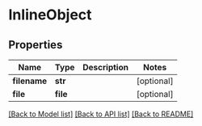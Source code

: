 # InlineObject

## Properties
Name | Type | Description | Notes
------------ | ------------- | ------------- | -------------
**filename** | **str** |  | [optional] 
**file** | **file** |  | [optional] 

[[Back to Model list]](../README.md#documentation-for-models) [[Back to API list]](../README.md#documentation-for-api-endpoints) [[Back to README]](../README.md)


